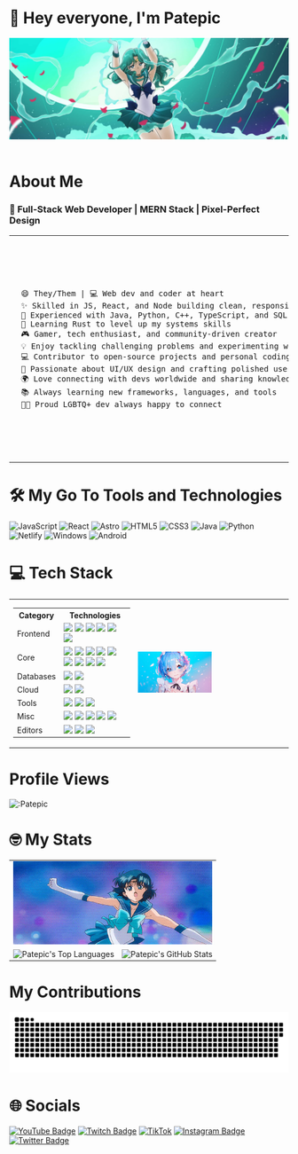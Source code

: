 # 👋 Hey everyone, I'm Patepic

<img src="images/Sailor Neptune Banner.jpg" alt="Sailor Neptune Banner">
<br><br>

# About Me 

### 🎯 Full-Stack Web Developer | MERN Stack | Pixel-Perfect Design

<table>
  <tr>
    <td>
      <img src="images/Miku.png" alt="miku" height="400">
    </td>
    <td>
<pre>
😄 They/Them | 💻 Web dev and coder at heart  
✨ Skilled in JS, React, and Node building clean, responsive apps  
🌱 Experienced with Java, Python, C++, TypeScript, and SQL  
🦀 Learning Rust to level up my systems skills  
🎮 Gamer, tech enthusiast, and community-driven creator  
💡 Enjoy tackling challenging problems and experimenting with new tech  
💻 Contributor to open-source projects and personal coding experiments  
🎨 Passionate about UI/UX design and crafting polished user experiences  
🌍 Love connecting with devs worldwide and sharing knowledge  
📚 Always learning new frameworks, languages, and tools  
🏳️‍🌈 Proud LGBTQ+ dev always happy to connect
</pre>
    </td>
  </tr>
</table>

# 🛠️ My Go To Tools and Technologies
![JavaScript](https://img.shields.io/badge/JavaScript-%23323330.svg?style=flat&logo=javascript&logoColor=%23F7DF1E) ![React](https://img.shields.io/badge/React-%2320232a?style=flat&logo=react&logoColor=%2361DAFB) ![Astro](https://img.shields.io/badge/Astro-a545f0?style=flat&logo=astro&logoColor=white) ![HTML5](https://img.shields.io/badge/HTML5-E34F26?style=flat&logo=html5&logoColor=white) ![CSS3](https://img.shields.io/badge/CSS3-1572B6?style=flat&logo=css3&logoColor=white) ![Java](https://img.shields.io/badge/Java-007396?style=flat&logo=java&logoColor=white) ![Python](https://img.shields.io/badge/Python-3670A0?style=flat&logo=python&logoColor=ffdd54) ![Netlify](https://img.shields.io/badge/Netlify-00C7B7?style=flat&logo=netlify&logoColor=white) ![Windows](https://img.shields.io/badge/Windows-0078D6?style=flat&logo=windows&logoColor=white) ![Android](https://img.shields.io/badge/Android-3DDC84?style=flat&logo=android&logoColor=white)

# 💻 Tech Stack
<table>
  <tr>
    <td>
      <table>
        <tr>
          <th>Category</th>
          <th>Technologies</th>
        </tr>
        <tr>
          <td>Frontend</td>
          <td>
            <img src="https://img.shields.io/badge/React-%2320232a?style=flat&logo=react&logoColor=%2361DAFB">
            <img src="https://img.shields.io/badge/Astro-a545f0?style=flat&logo=astro&logoColor=white">
            <img src="https://img.shields.io/badge/Material_UI-0081CB?style=flat&logo=mui&logoColor=white">
            <img src="https://img.shields.io/badge/HTML5-E34F26?style=flat&logo=html5&logoColor=white">
            <img src="https://img.shields.io/badge/CSS3-1572B6?style=flat&logo=css3&logoColor=white">
            <img src="https://img.shields.io/badge/Tailwind_CSS-38B2AC?style=flat&logo=tailwindcss&logoColor=white">
          </td>
        </tr>
        <tr>
          <td>Core</td>
          <td>
            <img src="https://img.shields.io/badge/JavaScript-%23323330.svg?style=flat&logo=javascript&logoColor=%23F7DF1E">
            <img src="https://img.shields.io/badge/TypeScript-3178C6?style=flat&logo=typescript&logoColor=white">
            <img src="https://img.shields.io/badge/Java-007396?style=flat&logo=java&logoColor=white">
            <img src="https://img.shields.io/badge/Python-3670A0?style=flat&logo=python&logoColor=ffdd54">
            <img src="https://img.shields.io/badge/C++-00599C?style=flat&logo=cplusplus&logoColor=white">
            <img src="https://img.shields.io/badge/C%23-239120?style=flat&logo=csharp&logoColor=white">
            <img src="https://img.shields.io/badge/SQL-4479A1?style=flat&logo=mysql&logoColor=white">
            <img src="https://img.shields.io/badge/Node.js-6DA55F?style=flat&logo=nodedotjs&logoColor=white">
            <img src="https://img.shields.io/badge/Express.js-%23404d59.svg?style=flat&logo=express&logoColor=%2361DAFB">
          </td>
        </tr>
        <tr>
          <td>Databases</td>
          <td>
            <img src="https://img.shields.io/badge/MySQL-4479A1?style=flat&logo=mysql&logoColor=white">
            <img src="https://img.shields.io/badge/MongoDB-47A248?style=flat&logo=mongodb&logoColor=white">
          </td>
        </tr>
        <tr>
          <td>Cloud</td>
          <td>
            <img src="https://img.shields.io/badge/Netlify-00C7B7?style=flat&logo=netlify&logoColor=white">
            <img src="https://img.shields.io/badge/Firebase-FFCA28?style=flat&logo=firebase&logoColor=black">
          </td>
        </tr>
        <tr>
          <td>Tools</td>
          <td>
            <img src="https://img.shields.io/badge/Git-F05032?style=flat&logo=git&logoColor=white">
            <img src="https://img.shields.io/badge/GitHub-181717?style=flat&logo=github&logoColor=white">
            <img src="https://img.shields.io/badge/NPM-%23CB3837.svg?style=flat&logo=npm&logoColor=white">
          </td>
        </tr>
        <tr>
          <td>Misc</td>
          <td>
            <img src="https://img.shields.io/badge/Linux-FCC624?style=flat&logo=linux&logoColor=black">
            <img src="https://img.shields.io/badge/Ubuntu-E95420?style=flat&logo=ubuntu&logoColor=white">
            <img src="https://img.shields.io/badge/Windows-0078D6?style=flat&logo=windows&logoColor=white">
            <img src="https://img.shields.io/badge/Android-3DDC84?style=flat&logo=android&logoColor=white">
            <img src="https://img.shields.io/badge/Bash-4EAA25?style=flat&logo=gnubash&logoColor=white">
          </td>
        </tr>
        <tr>
          <td>Editors</td>
          <td>
            <img src="https://img.shields.io/badge/VSCode-007ACC?style=flat&logo=visualstudiocode&logoColor=white">
            <img src="https://img.shields.io/badge/IntelliJ-000000?style=flat&logo=intellijidea&logoColor=white">
            <img src="https://img.shields.io/badge/Android_Studio-3DDC84?style=flat&logo=androidstudio&logoColor=white">
          </td>
        </tr>
      </table>
    </td>
    <td>
      <img src="images/Rem.jpg" alt="Rem" width="50%">
    </td>
  </tr>
</table>

<div>

# Profile Views
![:Patepic](https://count.getloli.com/@:Patepic?theme=love-and-deepspace)

</div>

# 🤓 My Stats
<table width="600">
  <tr>
    <td colspan="2">
      <img src="images/Sailor Mercury.gif" alt="Sailor Mercury" width="100%" height="150">
    </td>
  </tr>
  <tr>
    <td>
      <img src="https://github-readme-stats.vercel.app/api/top-langs/?username=Patepic&layout=compact&theme=nightowl" alt="Patepic's Top Languages" height="200">
    </td>
    <td>
      <img src="https://github-readme-stats.vercel.app/api?username=Patepic&theme=nightowl&show_icons=true&count_private=true" alt="Patepic's GitHub Stats" height="200">
    </td>
  </tr>
</table>

# My Contributions
<picture>
  <source media="(prefers-color-scheme: dark)" srcset="https://raw.githubusercontent.com/patepic/patepic/output/github-snake-dark.svg" />
  <source media="(prefers-color-scheme: light)" srcset="https://raw.githubusercontent.com/patepic/patepic/output/github-snake.svg" />
  <img alt="github-snake" src="https://raw.githubusercontent.com/patepic/patepic/output/github-snake.svg" />
</picture>

# 🌐 Socials

[![YouTube Badge](https://img.shields.io/badge/YouTube-%23FF0000.svg?style=plastic&logo=YouTube&logoColor=white)](https://www.youtube.com/channel/UCahKkSPFYLTz_NK-Hp9q1dw) 
[![Twitch Badge](https://img.shields.io/badge/Twitch-%239146FF.svg?style=plastic&logo=Twitch&logoColor=white)](https://www.twitch.tv/patepic) 
[![TikTok](https://img.shields.io/badge/TikTok-%23000000.svg?style=plastic&logo=TikTok&logoColor=white)](https://www.tiktok.com/@patepic) 
[![Instagram Badge](https://img.shields.io/badge/Instagram-%23E4405F.svg?style=plastic&logo=Instagram&logoColor=white)](https://www.instagram.com/patepic) 
[![Twitter Badge](https://img.shields.io/badge/Twitter-%231DA1F2.svg?style=plastic&logo=X&logoColor=white)](https://twitter.com/patepicvt)  
